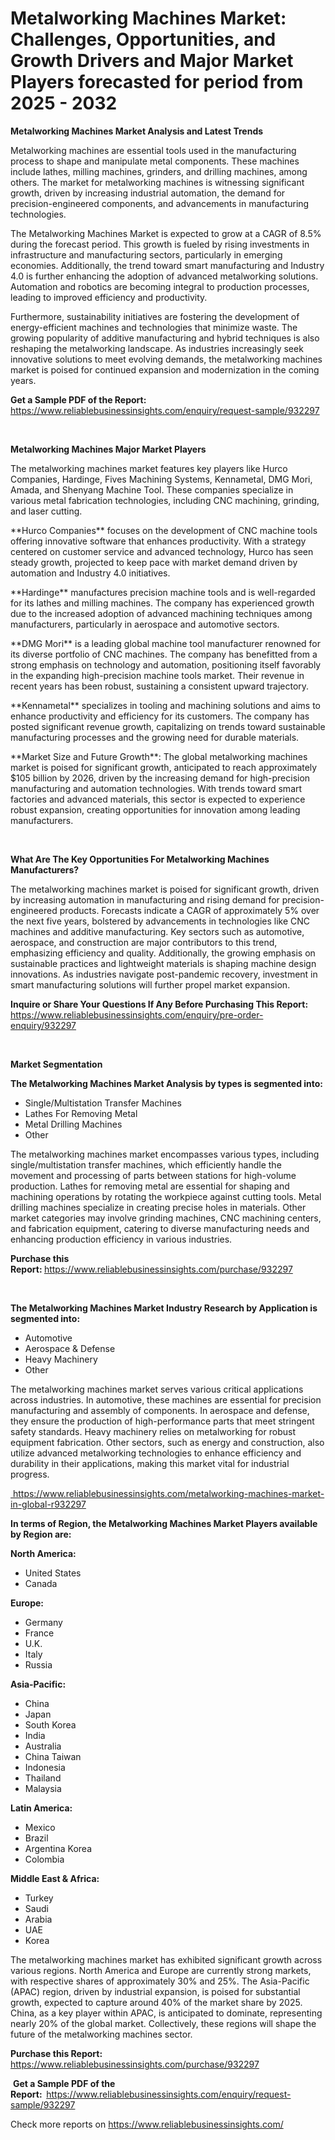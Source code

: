 <p><h1>Metalworking Machines Market: Challenges, Opportunities, and Growth Drivers and Major Market Players forecasted for period from 2025 - 2032</h1></p><p><strong>Metalworking Machines Market Analysis and Latest Trends</strong></p>
<p><p>Metalworking machines are essential tools used in the manufacturing process to shape and manipulate metal components. These machines include lathes, milling machines, grinders, and drilling machines, among others. The market for metalworking machines is witnessing significant growth, driven by increasing industrial automation, the demand for precision-engineered components, and advancements in manufacturing technologies.</p><p>The Metalworking Machines Market is expected to grow at a CAGR of 8.5% during the forecast period. This growth is fueled by rising investments in infrastructure and manufacturing sectors, particularly in emerging economies. Additionally, the trend toward smart manufacturing and Industry 4.0 is further enhancing the adoption of advanced metalworking solutions. Automation and robotics are becoming integral to production processes, leading to improved efficiency and productivity.</p><p>Furthermore, sustainability initiatives are fostering the development of energy-efficient machines and technologies that minimize waste. The growing popularity of additive manufacturing and hybrid techniques is also reshaping the metalworking landscape. As industries increasingly seek innovative solutions to meet evolving demands, the metalworking machines market is poised for continued expansion and modernization in the coming years.</p></p>
<p><strong>Get a Sample PDF of the Report:&nbsp;</strong> <a href="https://www.reliablebusinessinsights.com/enquiry/request-sample/932297?utm_campaign=2208&utm_medium=2&utm_source=Github&utm_content=ia&utm_term=21032025&utm_id=metalworking-machines">https://www.reliablebusinessinsights.com/enquiry/request-sample/932297</a></p>
<p>&nbsp;</p>
<p><strong>Metalworking Machines Major Market Players</strong></p>
<p><p>The metalworking machines market features key players like Hurco Companies, Hardinge, Fives Machining Systems, Kennametal, DMG Mori, Amada, and Shenyang Machine Tool. These companies specialize in various metal fabrication technologies, including CNC machining, grinding, and laser cutting.</p><p>**Hurco Companies** focuses on the development of CNC machine tools offering innovative software that enhances productivity. With a strategy centered on customer service and advanced technology, Hurco has seen steady growth, projected to keep pace with market demand driven by automation and Industry 4.0 initiatives.</p><p>**Hardinge** manufactures precision machine tools and is well-regarded for its lathes and milling machines. The company has experienced growth due to the increased adoption of advanced machining techniques among manufacturers, particularly in aerospace and automotive sectors.</p><p>**DMG Mori** is a leading global machine tool manufacturer renowned for its diverse portfolio of CNC machines. The company has benefitted from a strong emphasis on technology and automation, positioning itself favorably in the expanding high-precision machine tools market. Their revenue in recent years has been robust, sustaining a consistent upward trajectory.</p><p>**Kennametal** specializes in tooling and machining solutions and aims to enhance productivity and efficiency for its customers. The company has posted significant revenue growth, capitalizing on trends toward sustainable manufacturing processes and the growing need for durable materials.</p><p>**Market Size and Future Growth**: The global metalworking machines market is poised for significant growth, anticipated to reach approximately $105 billion by 2026, driven by the increasing demand for high-precision manufacturing and automation technologies. With trends toward smart factories and advanced materials, this sector is expected to experience robust expansion, creating opportunities for innovation among leading manufacturers.</p></p>
<p>&nbsp;</p>
<p><strong>What Are The Key Opportunities For Metalworking Machines Manufacturers?</strong></p>
<p><p>The metalworking machines market is poised for significant growth, driven by increasing automation in manufacturing and rising demand for precision-engineered products. Forecasts indicate a CAGR of approximately 5% over the next five years, bolstered by advancements in technologies like CNC machines and additive manufacturing. Key sectors such as automotive, aerospace, and construction are major contributors to this trend, emphasizing efficiency and quality. Additionally, the growing emphasis on sustainable practices and lightweight materials is shaping machine design innovations. As industries navigate post-pandemic recovery, investment in smart manufacturing solutions will further propel market expansion.</p></p>
<p><strong>Inquire or Share Your Questions If Any Before Purchasing This Report:</strong> <a href="https://www.reliablebusinessinsights.com/enquiry/pre-order-enquiry/932297?utm_campaign=2208&utm_medium=2&utm_source=Github&utm_content=ia&utm_term=21032025&utm_id=metalworking-machines">https://www.reliablebusinessinsights.com/enquiry/pre-order-enquiry/932297</a></p>
<p>&nbsp;</p>
<p><strong>Market Segmentation</strong></p>
<p><strong>The Metalworking Machines Market Analysis by types is segmented into:</strong></p>
<p><ul><li>Single/Multistation Transfer Machines</li><li>Lathes For Removing Metal</li><li>Metal Drilling Machines</li><li>Other</li></ul></p>
<p><p>The metalworking machines market encompasses various types, including single/multistation transfer machines, which efficiently handle the movement and processing of parts between stations for high-volume production. Lathes for removing metal are essential for shaping and machining operations by rotating the workpiece against cutting tools. Metal drilling machines specialize in creating precise holes in materials. Other market categories may involve grinding machines, CNC machining centers, and fabrication equipment, catering to diverse manufacturing needs and enhancing production efficiency in various industries.</p></p>
<p><strong>Purchase this Report:&nbsp;</strong><a href="https://www.reliablebusinessinsights.com/purchase/932297?utm_campaign=2208&utm_medium=2&utm_source=Github&utm_content=ia&utm_term=21032025&utm_id=metalworking-machines">https://www.reliablebusinessinsights.com/purchase/932297</a></p>
<p>&nbsp;</p>
<p><strong>The Metalworking Machines Market Industry Research by Application is segmented into:</strong></p>
<p><ul><li>Automotive</li><li>Aerospace & Defense</li><li>Heavy Machinery</li><li>Other</li></ul></p>
<p><p>The metalworking machines market serves various critical applications across industries. In automotive, these machines are essential for precision manufacturing and assembly of components. In aerospace and defense, they ensure the production of high-performance parts that meet stringent safety standards. Heavy machinery relies on metalworking for robust equipment fabrication. Other sectors, such as energy and construction, also utilize advanced metalworking technologies to enhance efficiency and durability in their applications, making this market vital for industrial progress.</p></p>
<p><a href="https://www.reliablebusinessinsights.com/metalworking-machines-market-in-global-r932297?utm_campaign=2208&utm_medium=2&utm_source=Github&utm_content=ia&utm_term=21032025&utm_id=metalworking-machines">&nbsp;https://www.reliablebusinessinsights.com/metalworking-machines-market-in-global-r932297</a></p>
<p><strong>In terms of Region, the Metalworking Machines Market Players available by Region are:</strong></p>
<p>
    <p> <strong> North America: </strong>
        <ul>
            <li>United States</li>
            <li>Canada</li>
        </ul>
        </p> 
    <p> <strong> Europe: </strong>
        <ul>
            <li>Germany</li>
            <li>France</li>
            <li>U.K.</li>
            <li>Italy</li>
            <li>Russia</li>
        </ul>
        </p> 
    <p> <strong> Asia-Pacific: </strong>
        <ul>
            <li>China</li>
            <li>Japan</li>
            <li>South Korea</li>
            <li>India</li>
            <li>Australia</li>
            <li>China Taiwan</li>
            <li>Indonesia</li>
            <li>Thailand</li>
            <li>Malaysia</li>
        </ul>
        </p> 
    <p> <strong> Latin America: </strong>
        <ul>
            <li>Mexico</li>
            <li>Brazil</li>
            <li>Argentina Korea</li>
            <li>Colombia</li>
        </ul>
        </p> 
    <p> <strong> Middle East & Africa: </strong>
        <ul>
            <li>Turkey</li>
            <li>Saudi</li>
            <li>Arabia</li>
            <li>UAE</li>
            <li>Korea</li>
        </ul>
    </p>
    </p>
<p><p>The metalworking machines market has exhibited significant growth across various regions. North America and Europe are currently strong markets, with respective shares of approximately 30% and 25%. The Asia-Pacific (APAC) region, driven by industrial expansion, is poised for substantial growth, expected to capture around 40% of the market share by 2025. China, as a key player within APAC, is anticipated to dominate, representing nearly 20% of the global market. Collectively, these regions will shape the future of the metalworking machines sector.</p></p>
<p><strong>Purchase this Report: </strong><a href="https://www.reliablebusinessinsights.com/purchase/932297?utm_campaign=2208&utm_medium=2&utm_source=Github&utm_content=ia&utm_term=21032025&utm_id=metalworking-machines">https://www.reliablebusinessinsights.com/purchase/932297</a></p>
<p>&nbsp;<strong>Get a Sample PDF of the Report:&nbsp;&nbsp;</strong><a href="https://www.reliablebusinessinsights.com/enquiry/request-sample/932297?utm_campaign=2208&utm_medium=2&utm_source=Github&utm_content=ia&utm_term=21032025&utm_id=metalworking-machines">https://www.reliablebusinessinsights.com/enquiry/request-sample/932297</a></p>
<p><strong></strong></p>
<p>Check more reports on <a href="https://www.reliablebusinessinsights.com/?utm_campaign=2208&utm_medium=2&utm_source=Github&utm_content=ia&utm_term=21032025&utm_id=metalworking-machines">https://www.reliablebusinessinsights.com/</a></p>